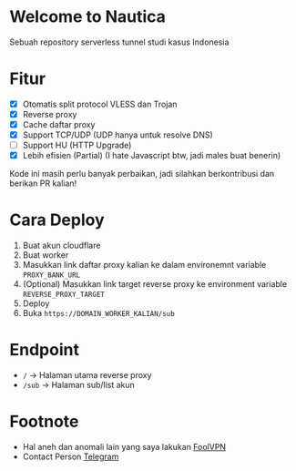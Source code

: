 # Welcome to Nautica

Sebuah repository serverless tunnel studi kasus Indonesia

# Fitur

- [x] Otomatis split protocol VLESS dan Trojan
- [x] Reverse proxy
- [x] Cache daftar proxy
- [x] Support TCP/UDP (UDP hanya untuk resolve DNS)
- [ ] Support HU (HTTP Upgrade)
- [x] Lebih efisien (Partial) (I hate Javascript btw, jadi males buat benerin)

Kode ini masih perlu banyak perbaikan, jadi silahkan berkontribusi dan berikan PR kalian!

# Cara Deploy

1. Buat akun cloudflare
2. Buat worker
3. Masukkan link daftar proxy kalian ke dalam environemnt variable `PROXY_BANK_URL`
4. (Optional) Masukkan link target reverse proxy ke environment variable `REVERSE_PROXY_TARGET`
5. Deploy
6. Buka `https://DOMAIN_WORKER_KALIAN/sub`

# Endpoint

- `/` -> Halaman utama reverse proxy
- `/sub` -> Halaman sub/list akun

# Footnote

- Hal aneh dan anomali lain yang saya lakukan [FoolVPN]("t.me/foolvpn")
- Contact Person [Telegram]("t.me/d_fordlalatina")
